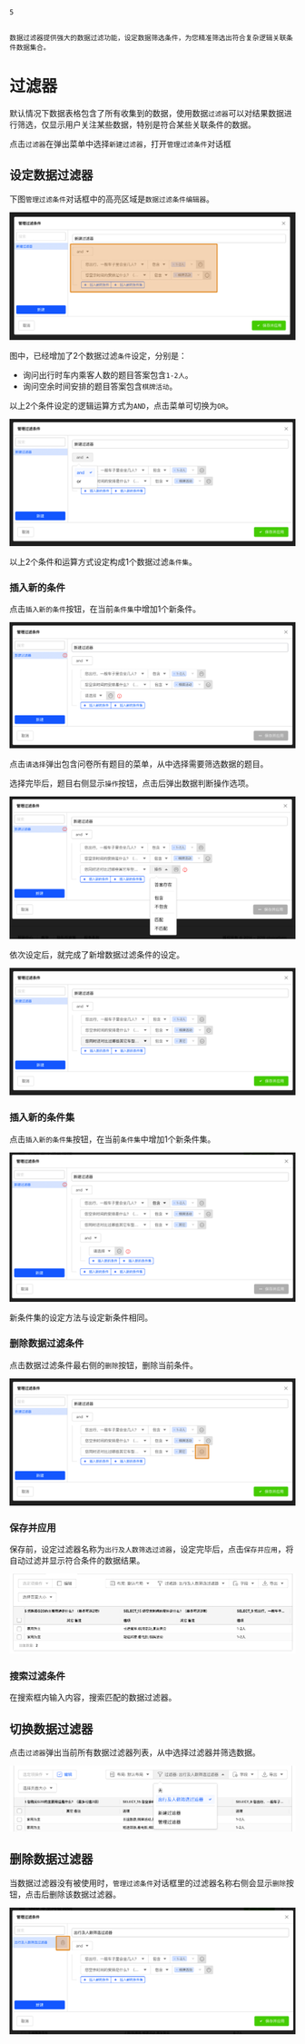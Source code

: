 ```index
5
```
```tag

```
```summary
数据过滤器提供强大的数据过滤功能，设定数据筛选条件，为您精准筛选出符合复杂逻辑关联条件数据集合。
```
# 过滤器
默认情况下数据表格包含了所有收集到的数据，使用数据`过滤器`可以对结果数据进行筛选，仅显示用户关注某些数据，特别是符合某些关联条件的数据。

点击`过滤器`在弹出菜单中选择`新建过滤器`，打开`管理过滤条件`对话框

## 设定数据过滤器
下图`管理过滤条件`对话框中的高亮区域是`数据过滤条件编辑器`。

<img src='../assets/01dataTable//05dataFilter/dataFilterConditionSet.png'>

图中，已经增加了2个数据过滤`条件`设定，分别是：
  + 询问出行时车内乘客人数的题目答案包含`1-2人`。
  + 询问空余时间安排的题目答案包含`棋牌活动`。

以上2个条件设定的逻辑运算方式为`AND`，点击菜单可切换为`OR`。

<img src='../assets/01dataTable//05dataFilter/dataFilterConditionSetLogicSet.png'>

以上2个条件和运算方式设定构成1个数据过滤`条件集`。

### 插入新的条件
点击`插入新的条件`按钮，在当前`条件集`中增加1个新条件。

<img src='../assets/01dataTable//05dataFilter/addDataFilterCondition.png'>

点击`请选择`弹出包含问卷所有题目的菜单，从中选择需要筛选数据的题目。

选择完毕后，题目右侧显示`操作`按钮，点击后弹出数据判断操作选项。

<img src='../assets/01dataTable//05dataFilter/addDataFilterCondition2.png'>

依次设定后，就完成了新增数据过滤条件的设定。

<img src='../assets/01dataTable//05dataFilter/addDataFilterCondition3.png'>

### 插入新的条件集
点击`插入新的条件集`按钮，在当前`条件集`中增加1个新条件集。

<img src='../assets/01dataTable//05dataFilter/addDataFilterConditionSet.png'>

新条件集的设定方法与设定新条件相同。

### 删除数据过滤条件
点击数据过滤条件最右侧的`删除`按钮，删除当前条件。

<img src='../assets/01dataTable//05dataFilter/deleteDataFilterCondition.png'>

### 保存并应用
保存前，设定过滤器名称为`出行及人数筛选过滤器`，设定完毕后，点击`保存并应用`，将自动过滤并显示符合条件的数据结果。

<img src='../assets/01dataTable//05dataFilter/applyDataFilter.png'>

### 搜索过滤条件
在搜索框内输入内容，搜索匹配的数据过滤器。

## 切换数据过滤器
点击`过滤器`弹出当前所有数据过滤器列表，从中选择过滤器并筛选数据。

<img src='../assets/01dataTable//05dataFilter/selectDataFilter.png'>

## 删除数据过滤器
当数据过滤器没有被使用时，`管理过滤条件`对话框里的过滤器名称右侧会显示`删除`按钮，点击后删除该数据过滤器。

<img src='../assets/01dataTable//05dataFilter/deleteDataFilter.png'>
